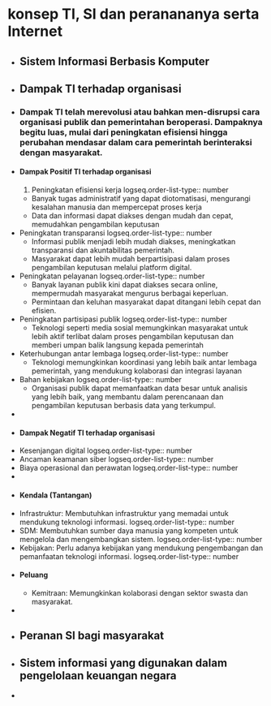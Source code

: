 # konsep TI, SI dan peranananya serta Internet
- ## Sistem Informasi Berbasis Komputer
- ## Dampak TI terhadap organisasi
- ### Dampak TI telah merevolusi atau bahkan men-disrupsi cara organisasi publik dan pemerintahan beroperasi. Dampaknya begitu luas, mulai dari peningkatan efisiensi hingga perubahan mendasar dalam cara pemerintah berinteraksi dengan masyarakat.
- #### Dampak Positif TI terhadap organisasi
  1. Peningkatan efisiensi kerja
  logseq.order-list-type:: number
  * Banyak tugas administratif yang dapat diotomatisasi, mengurangi kesalahan manusia dan mempercepat proses kerja
  * Data dan informasi dapat diakses dengan mudah dan cepat, memudahkan pengambilan keputusan
- Peningkatan transparansi
  logseq.order-list-type:: number
  * Informasi publik menjadi lebih mudah diakses, meningkatkan transparansi dan akuntabilitas pemerintah.
  * Masyarakat dapat lebih mudah berpartisipasi dalam proses pengambilan keputusan melalui platform digital.
- Peningkatan pelayanan
  logseq.order-list-type:: number
  * Banyak layanan publik kini dapat diakses secara online, mempermudah masyarakat mengurus berbagai keperluan.
  * Permintaan dan keluhan masyarakat dapat ditangani lebih cepat dan efisien.
- Peningkatan partisipasi publik
  logseq.order-list-type:: number
  * Teknologi seperti media sosial memungkinkan masyarakat untuk lebih aktif terlibat dalam proses pengambilan keputusan dan memberi umpan balik langsung kepada pemerintah
- Keterhubungan antar lembaga
  logseq.order-list-type:: number
  * Teknologi memungkinkan koordinasi yang lebih baik antar lembaga pemerintah, yang mendukung kolaborasi dan integrasi layanan
- Bahan kebijakan
  logseq.order-list-type:: number
  * Organisasi publik dapat memanfaatkan data besar untuk analisis yang lebih baik, yang membantu dalam perencanaan dan pengambilan keputusan berbasis data yang terkumpul.
-
- #### Dampak Negatif TI terhadap organisasi
- Kesenjangan digital
  logseq.order-list-type:: number
- Ancaman keamanan siber
  logseq.order-list-type:: number
- Biaya operasional dan perawatan
  logseq.order-list-type:: number
-
- #### Kendala (Tantangan)
- Infrastruktur: Membutuhkan infrastruktur yang memadai untuk mendukung teknologi informasi.
  logseq.order-list-type:: number
- SDM: Membutuhkan sumber daya manusia yang kompeten untuk mengelola dan mengembangkan sistem.
  logseq.order-list-type:: number
- Kebijakan: Perlu adanya kebijakan yang mendukung pengembangan dan pemanfaatan teknologi informasi.
  logseq.order-list-type:: number
- #### Peluang
  * Kemitraan: Memungkinkan kolaborasi dengan sektor swasta dan masyarakat.
-
- ## Peranan SI bagi masyarakat
- ## Sistem informasi yang digunakan dalam pengelolaan keuangan negara
-
